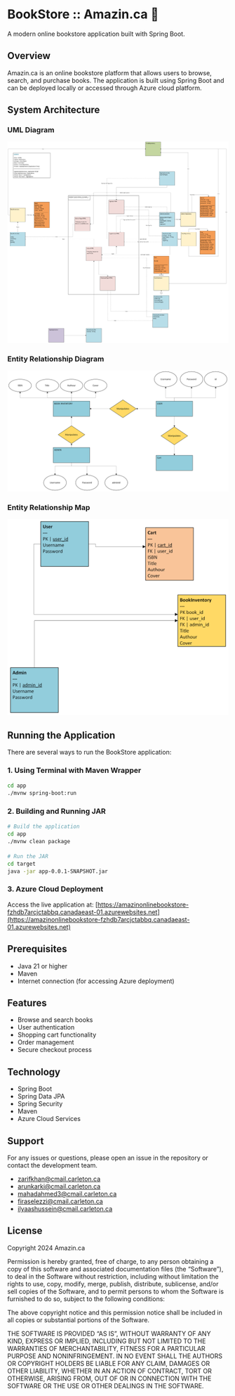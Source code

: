# BookStore :: Amazin.ca 🛒

A modern online bookstore application built with Spring Boot.

## Overview

Amazin.ca is an online bookstore platform that allows users to browse, search, and purchase books. The application is built using Spring Boot and can be deployed locally or accessed through Azure cloud platform.

## System Architecture

### UML Diagram
![UML Diagram](docs/SYSC_4806_UML_v2.png)


### Entity Relationship Diagram
![ER Diagram](docs/BookStoreER_v2.png)

### Entity Relationship Map
![ER Map](docs/BookStoreER-MAP_v2.png)

## Running the Application

There are several ways to run the BookStore application:

### 1. Using Terminal with Maven Wrapper
```bash
cd app
./mvnw spring-boot:run
```

### 2. Building and Running JAR
```bash
# Build the application
cd app
./mvnw clean package

# Run the JAR
cd target
java -jar app-0.0.1-SNAPSHOT.jar
```

### 3. Azure Cloud Deployment
Access the live application at:
[https://amazinonlinebookstore-fzhdb7arcjctabbq.canadaeast-01.azurewebsites.net](https://amazinonlinebookstore-fzhdb7arcjctabbq.canadaeast-01.azurewebsites.net)

## Prerequisites
- Java 21 or higher
- Maven
- Internet connection (for accessing Azure deployment)

## Features
- Browse and search books
- User authentication
- Shopping cart functionality
- Order management
- Secure checkout process

## Technology
- Spring Boot
- Spring Data JPA
- Spring Security
- Maven
- Azure Cloud Services


## Support
For any issues or questions, please open an issue in the repository or contact the development team.
- [zarifkhan@cmail.carleton.ca](mailto:zarifkhan@cmail.carleton.ca)
- [arunkarki@cmail.carleton.ca](mailto:arunkarki@cmail.carleton.ca)
- [mahadahmed3@cmail.carleton.ca](mailto:mahadahmed3@cmail.carleton.ca)
- [firaselezzi@cmail.carleton.ca](mailto:firaselezzi@cmail.carleton.ca)
- [ilyaashussein@cmail.carleton.ca](mailto:ilyaashussein@cmail.carleton.ca)

## License
Copyright 2024 Amazin.ca

Permission is hereby granted, free of charge, to any person obtaining a copy of this software and associated documentation files (the “Software”), to deal in the Software without restriction, including without limitation the rights to use, copy, modify, merge, publish, distribute, sublicense, and/or sell copies of the Software, and to permit persons to whom the Software is furnished to do so, subject to the following conditions:

The above copyright notice and this permission notice shall be included in all copies or substantial portions of the Software.

THE SOFTWARE IS PROVIDED “AS IS”, WITHOUT WARRANTY OF ANY KIND, EXPRESS OR IMPLIED, INCLUDING BUT NOT LIMITED TO THE WARRANTIES OF MERCHANTABILITY, FITNESS FOR A PARTICULAR PURPOSE AND NONINFRINGEMENT. IN NO EVENT SHALL THE AUTHORS OR COPYRIGHT HOLDERS BE LIABLE FOR ANY CLAIM, DAMAGES OR OTHER LIABILITY, WHETHER IN AN ACTION OF CONTRACT, TORT OR OTHERWISE, ARISING FROM, OUT OF OR IN CONNECTION WITH THE SOFTWARE OR THE USE OR OTHER DEALINGS IN THE SOFTWARE.

